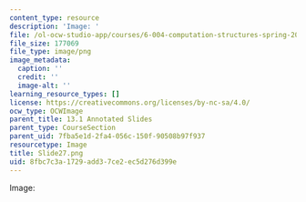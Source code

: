 ```yaml
---
content_type: resource
description: 'Image: '
file: /ol-ocw-studio-app/courses/6-004-computation-structures-spring-2017/8fbc7c3a1729add37ce2ec5d276d399e_Slide27.png
file_size: 177069
file_type: image/png
image_metadata:
  caption: ''
  credit: ''
  image-alt: ''
learning_resource_types: []
license: https://creativecommons.org/licenses/by-nc-sa/4.0/
ocw_type: OCWImage
parent_title: 13.1 Annotated Slides
parent_type: CourseSection
parent_uid: 7fba5e1d-2fa4-056c-150f-90508b97f937
resourcetype: Image
title: Slide27.png
uid: 8fbc7c3a-1729-add3-7ce2-ec5d276d399e
---
```

Image: 